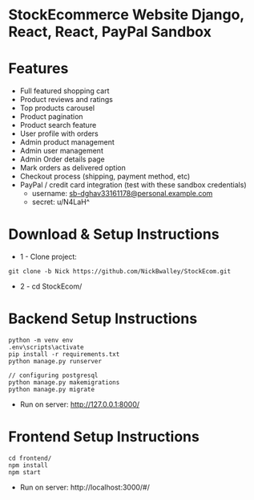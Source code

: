# StockEcommerce Website Django, React, React, PayPal Sandbox

# Features

- Full featured shopping cart
- Product reviews and ratings
- Top products carousel
- Product pagination
- Product search feature
- User profile with orders
- Admin product management
- Admin user management
- Admin Order details page
- Mark orders as delivered option
- Checkout process (shipping, payment method, etc)
- PayPal / credit card integration (test with these sandbox credentials) 
  * username: sb-dghav33161178@personal.example.com
  * secret: u/N4LaH^

# Download & Setup Instructions

- 1 - Clone project:

```
git clone -b Nick https://github.com/NickBwalley/StockEcom.git

```

- 2 - cd StockEcom/

# Backend Setup Instructions

```
python -m venv env
.env\scripts\activate
pip install -r requirements.txt
python manage.py runserver

// configuring postgresql
python manage.py makemigrations
python manage.py migrate
```

- Run on server: http://127.0.0.1:8000/

# Frontend Setup Instructions

```
cd frontend/
npm install
npm start
```

- Run on server: http://localhost:3000/#/
